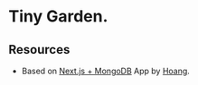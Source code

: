 # Tiny Garden.

## Resources

- Based on [Next.js + MongoDB](https://github.com/hoangvvo/nextjs-mongodb-app) App by [Hoang](https://github.com/hoangvvo).
